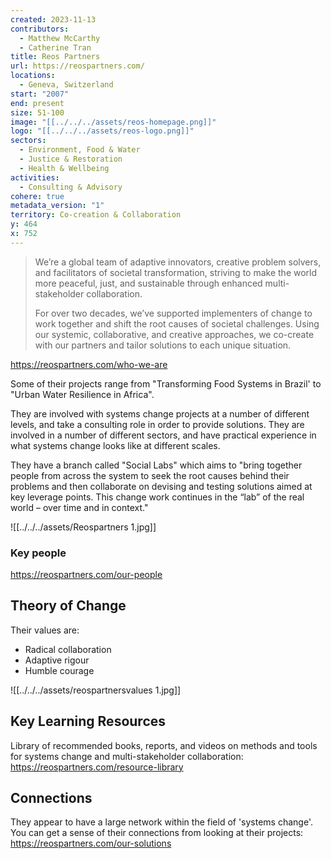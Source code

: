 ```yaml
---
created: 2023-11-13
contributors:
  - Matthew McCarthy
  - Catherine Tran
title: Reos Partners
url: https://reospartners.com/
locations:
  - Geneva, Switzerland
start: "2007"
end: present
size: 51-100
image: "[[../../../assets/reos-homepage.png]]"
logo: "[[../../../assets/reos-logo.png]]"
sectors:
  - Environment, Food & Water
  - Justice & Restoration
  - Health & Wellbeing
activities:
  - Consulting & Advisory
cohere: true
metadata_version: "1"
territory: Co-creation & Collaboration
y: 464
x: 752
---
```

>We’re a global team of adaptive innovators, creative problem solvers, and facilitators of societal transformation, striving to make the world more peaceful, just, and sustainable through enhanced multi-stakeholder collaboration.
>
>For over two decades, we’ve supported implementers of change to work together and shift the root causes of societal challenges. Using our systemic, collaborative, and creative approaches, we co-create with our partners and tailor solutions to each unique situation.

https://reospartners.com/who-we-are

Some of their projects range from "Transforming Food Systems in Brazil' to "Urban Water Resilience in Africa".

They are involved with systems change projects at a number of different levels, and take a consulting role in order to provide solutions. They are involved in a number of different sectors, and have practical experience in what systems change looks like at different scales. 

They have a branch called "Social Labs" which aims to "bring together people from across the system to seek the root causes behind their problems and then collaborate on devising and testing solutions aimed at key leverage points. This change work continues in the “lab” of the real world – over time and in context."

![[../../../assets/Reospartners 1.jpg]]
### Key people 

https://reospartners.com/our-people

## Theory of Change 

Their values are:
- Radical collaboration
- Adaptive rigour
- Humble courage

![[../../../assets/reospartnersvalues 1.jpg]]

## Key Learning Resources 

Library of recommended books, reports, and videos on methods and tools for systems change and multi-stakeholder collaboration: https://reospartners.com/resource-library

## Connections 

They appear to have a large network within the field of 'systems change'. You can get a sense of their connections from looking at their projects: https://reospartners.com/our-solutions
